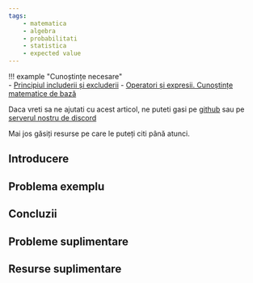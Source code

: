 ```yaml
---
tags:
    - matematica
    - algebra
    - probabilitati
    - statistica
    - expected value
---
```


!!! example "Cunoștințe necesare"   
    - [Principiul includerii și excluderii](https://edu.roalgo.ro/mediu/pinex/)
    - [Operatori și expresii. Cunoștințe matematice de bază](https://edu.roalgo.ro/cppintro/basic-math/)

Daca vreti sa ne ajutati cu acest articol, ne puteti gasi pe [github](https://github.com/roalgo-discord/arhiva-educationala) sau pe [serverul nostru de discord](https://discord.gg/vdDRSmg3fC)

Mai jos găsiți resurse pe care le puteți citi până atunci.

## Introducere

## Problema exemplu

## Concluzii

## Probleme suplimentare

## Resurse suplimentare